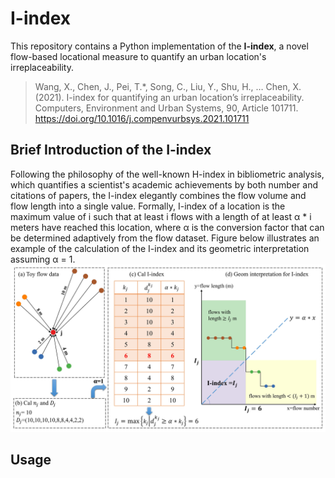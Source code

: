 # I-index
This repository contains a Python implementation of the **I-index**, a novel flow-based locational measure to quantify an urban location's irreplaceability.
> Wang, X., Chen, J., Pei, T.*, Song, C., Liu, Y., Shu, H., … Chen, X. (2021). I-index for quantifying an urban location’s irreplaceability. Computers, Environment and Urban Systems, 90, Article 101711. https://doi.org/10.1016/j.compenvurbsys.2021.101711

## Brief Introduction of the I-index
Following the philosophy of the well-known H-index in bibliometric analysis, which quantifies a scientist's academic achievements by both number and citations of papers, the I-index elegantly combines the flow volume and flow length into a single value. Formally, I-index of a location is the maximum value of i such that at least i flows with a length of at least α * i meters have reached this location, where α is the conversion factor that can be determined adaptively from the flow dataset. Figure below illustrates an example of the calculation of the I-index and its geometric interpretation assuming α = 1.
![Example I-index Plot](fig/Calculation_of_the_I-index.jpg)

## Usage
